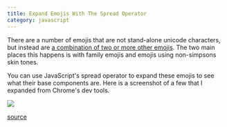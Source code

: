 ```yaml
--- 
title: Expand Emojis With The Spread Operator
category: javascript
---
```


There are a number of emojis that are not stand-alone unicode characters,
but instead are [a combination of two or more other
emojis](http://unicode.org/emoji/charts/full-emoji-list.html#1f468_200d_1f469_200d_1f466).
The two main places this happens is with family emojis and emojis using
non-simpsons skin tones.

You can use JavaScript's spread operator to expand these emojis to see what
their base components are. Here is a screenshot of a few that I expanded
from Chrome's dev tools.

![](http://i.imgur.com/ObagJJ2.png)

[source](https://twitter.com/wesbos/status/769228067780825088)
